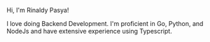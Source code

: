 Hi, I'm Rinaldy Pasya!

I love doing Backend Development. I'm proficient in Go, Python, and NodeJs and have extensive experience using Typescript.
